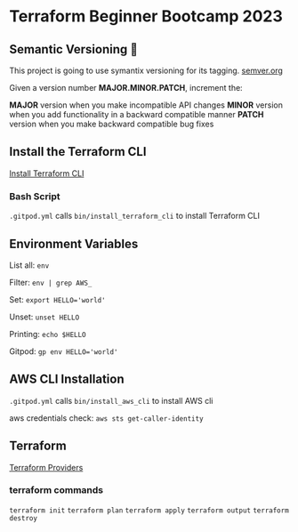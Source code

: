 # Terraform Beginner Bootcamp 2023

## Semantic Versioning :mage:

This project is going to use symantix versioning for its tagging.
[semver.org](https://semver.org/)

Given a version number **MAJOR.MINOR.PATCH**, increment the:

**MAJOR** version when you make incompatible API changes
**MINOR** version when you add functionality in a backward compatible manner
**PATCH** version when you make backward compatible bug fixes

## Install the Terraform CLI

[Install Terraform CLI](https://developer.hashicorp.com/terraform/tutorials/aws-get-started/install-cli)

### Bash Script

`.gitpod.yml` calls `bin/install_terraform_cli` to install Terraform CLI

## Environment Variables

List all: `env`

Filter:  `env | grep AWS_`

Set: `export HELLO='world'`

Unset: `unset HELLO`

Printing: `echo $HELLO`

Gitpod: `gp env HELLO='world'`

## AWS CLI Installation

`.gitpod.yml` calls `bin/install_aws_cli` to install AWS cli

aws credentials check: `aws sts get-caller-identity`

## Terraform

[Terraform Providers](https://registry.terraform.io/)

### terraform commands

`terraform init`
`terraform plan`
`terraform apply`
`terraform output`
`terraform destroy`
